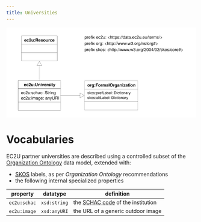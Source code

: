 ```yaml
---
title: Universities
---
```


![universities data model](index/universities.svg)

# Vocabularies

EC2U partner universities are described using a controlled subset of
the [Organization Ontology](https://www.w3.org/TR/vocab-org/) data model, extended with:

* [SKOS](https://www.w3.org/TR/skos-primer/#seclabel) labels, as per *Organization Ontology* recommendations
* the following internal specialized properties

| property     | datatype     | definition                                                   |
| ------------ | ------------ | ------------------------------------------------------------ |
| `ec2u:schac` | `xsd:string` | the [SCHAC code](https://wiki.uni-foundation.eu/pages/viewpage.action?pageId=12746935) of the institution |
| `ec2u:image` | `xsd:anyURI` | the URL of a generic outdoor image                           |

